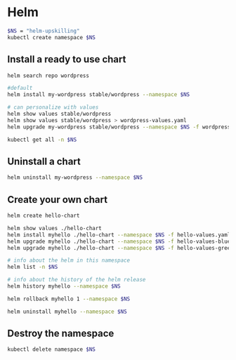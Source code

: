 # Helm
```bash
$NS = "helm-upskilling"
kubectl create namespace $NS
```

## Install a ready to use chart
```bash
helm search repo wordpress

#default
helm install my-wordpress stable/wordpress --namespace $NS

# can personalize with values
helm show values stable/wordpress
helm show values stable/wordpress > wordpress-values.yaml
helm upgrade my-wordpress stable/wordpress --namespace $NS -f wordpress-values.yaml

kubectl get all -n $NS
```
## Uninstall a chart
```bash
helm uninstall my-wordpress --namespace $NS
```


## Create your own chart
```bash
helm create hello-chart

helm show values ./hello-chart
helm install myhello ./hello-chart --namespace $NS -f hello-values.yaml
helm upgrade myhello ./hello-chart --namespace $NS -f hello-values-blue.yaml
helm upgrade myhello ./hello-chart --namespace $NS -f hello-values-green.yaml

# info about the helm in this namespace
helm list -n $NS

# info about the history of the helm release
helm history myhello --namespace $NS

helm rollback myhello 1 --namespace $NS

helm uninstall myhello --namespace $NS
```

## Destroy the namespace
```bash
kubectl delete namespace $NS
```